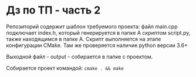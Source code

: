 # Дз по ТП - часть 2
Репозиторий содержит шаблон требуемого проекта: файл main.cpp подключает index.h, который генерируется в папке А 
скриптом script.py, также находящимся в папке A. Скрипт выполняется на этапе конфигурации CMake. Там же проверяется наличие python версии 3.6+
 
Выходной файл - output - собирается в папке с проектом.

Собирается проект командой: `cmake . && make`
